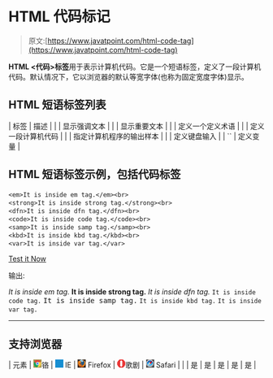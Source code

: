 # HTML 代码标记

> 原文:[https://www.javatpoint.com/html-code-tag](https://www.javatpoint.com/html-code-tag)

**HTML <代码>标签**用于表示计算机代码。它是一个短语标签，定义了一段计算机代码。默认情况下，它以浏览器的默认等宽字体(也称为固定宽度字体)显示。

## HTML 短语标签列表

| 标签 | 描述 |
|  | 显示强调文本 |
|  | 显示重要文本 |
|  | 定义一个定义术语 |
|  | 定义一段计算机代码 |
| <samp></samp> | 指定计算机程序的输出样本 |
|  | 定义键盘输入 |
| `` | 定义变量 |

## HTML 短语标签示例，包括代码标签

```
<em>It is inside em tag.</em><br>
<strong>It is inside strong tag.</strong><br>
<dfn>It is inside dfn tag.</dfn><br>
<code>It is inside code tag.</code><br>
<samp>It is inside samp tag.</samp><br>
<kbd>It is inside kbd tag.</kbd><br>
<var>It is inside var tag.</var>

```

[Test it Now](https://www.javatpoint.com/oprweb/test.jsp?filename=htmlcodetag1)

输出:

*It is inside em tag.*
**It is inside strong tag.**
<dfn>It is inside dfn tag.</dfn>
`It is inside code tag.`
<samp>It is inside samp tag.</samp>
`It is inside kbd tag.`
`It is inside var tag.`

* * *

## 支持浏览器

| 元素 | ![chrome browser](img/4fbdc93dc2016c5049ed108e7318df19.png)铬 | ![ie browser](img/83dd23df1fe8373fd5bf054b2c1dd88b.png) IE | ![firefox browser](img/4f001fff393888a8a807ed29b28145d1.png) Firefox | ![opera browser](img/6cad4a592cc69a052056a0577b4aac65.png)歌剧 | ![safari browser](img/a0f6a9711a92203c5dc5c127fe9c9fca.png) Safari |
|  | 是 | 是 | 是 | 是 | 是 |